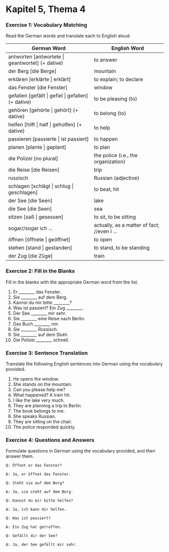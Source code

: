 # Kapitel 5, Thema 4

### Exercise 1: Vocabulary Matching

Read the German words and translate each to English aloud.

| German Word                                          | English Word                                |
| ---------------------------------------------------- | ------------------------------------------- |
| antworten \[antwortete \| geantwortet] (+ dative)    | to answer                                   |
| der Berg \[die Berge]                                | mountain                                    |
| erklären \[erklärte \| erklärt]                      | to explain; to declare                      |
| das Fenster \[die Fenster]                           | window                                      |
| gefallen \[gefällt \| gefiel \| gefallen] (+ dative) | to be pleasing (to)                         |
| gehören \[gehörte \| gehört] (+ dative)              | to belong (to)                              |
| helfen \[hilft \| half \| geholfen] (+ dative)       | to help                                     |
| passieren \[passierte \| ist passiert]               | to happen                                   |
| planen \[plante \| geplant]                          | to plan                                     |
| die Polizei \[no plural]                             | the police (i.e., the organization)         |
| die Reise \[die Reisen]                              | trip                                        |
| russisch                                             | Russian (adjective)                         |
| schlagen \[schlägt \| schlug \| geschlagen]          | to beat, hit                                |
| der See \[die Seen]                                  | lake                                        |
| die See \[die Seen]                                  | sea                                         |
| sitzen \[saß \| gesessen]                            | to sit, to be sitting                       |
| sogar//sogar ich ...                                 | actually, as a matter of fact; //even I ... |
| öffnen \[öffnete \| geöffnet]                        | to open                                     |
| stehen \[stand \| gestanden]                         | to stand, to be standing                    |
| der Zug \[die Züge]                                  | train                                       |

### Exercise 2: Fill in the Blanks

Fill in the blanks with the appropriate German word from the list.

1. Er \_\_\_\_\_\_\_\_ das Fenster.
2. Sie \_\_\_\_\_\_\_\_ auf dem Berg.
3. Kannst du mir bitte \_\_\_\_\_\_\_\_?
4. Was ist passiert? Ein Zug \_\_\_\_\_\_\_\_.
5. Der See \_\_\_\_\_\_\_\_ mir sehr.
6. Sie \_\_\_\_\_\_\_\_ eine Reise nach Berlin.
7. Das Buch \_\_\_\_\_\_\_\_ mir.
8. Sie \_\_\_\_\_\_\_\_ Russisch.
9. Sie \_\_\_\_\_\_\_\_ auf dem Stuhl.
10. Die Polizei \_\_\_\_\_\_\_\_ schnell.

### Exercise 3: Sentence Translation

Translate the following English sentences into German using the vocabulary provided.

1. He opens the window.
2. She stands on the mountain.
3. Can you please help me?
4. What happened? A train hit.
5. I like the lake very much.
6. They are planning a trip to Berlin.
7. The book belongs to me.
8. She speaks Russian.
9. They are sitting on the chair.
10. The police responded quickly.

### Exercise 4: Questions and Answers

Formulate questions in German using the vocabulary provided, and then answer them.

`Q: Öffnet er das Fenster?`&#x20;

`A: Ja, er öffnet das Fenster.`

`Q: Steht sie auf dem Berg?`&#x20;

`A: Ja, sie steht auf dem Berg.`

`Q: Kannst du mir bitte helfen?`&#x20;

`A: Ja, ich kann dir helfen.`

`Q: Was ist passiert?`&#x20;

`A: Ein Zug hat getroffen.`

`Q: Gefällt dir der See?`&#x20;

`A: Ja, der See gefällt mir sehr.`
